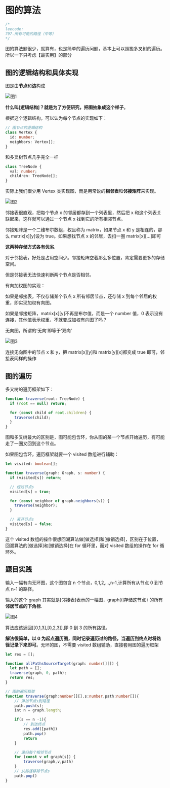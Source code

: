 # 图的算法

```typescript
/*
leecode:
797.所有可能的路径（中等）
*/
```

图的算法题很少，就算有，也是简单的遍历问题，基本上可以照搬多叉树的遍历。所以一下只考虑【最实用】的部分

## 图的逻辑结构和具体实现

图是由**节点**和**边**构成

![图1](../../../../resource/blogs/images/algorithm/图1.jpeg)

**什么叫[逻辑结构]？就是为了方便研究，把图抽象成这个样子**。

根据这个逻辑结构，可以认为每个节点的实现如下：

```typescript
// 图节点的逻辑结构
class Vertex {
  id: number;
  neighbors: Vertex[];
}
```

和多叉树节点几乎完全一样

```typescript
class TreeNode {
  val: number;
  children: TreeNode[];
}
```

实际上我们很少用 Vertex 类实现图，而是用常说的**相邻表**和**邻接矩阵**来实现。

![图2](../../../../resource/blogs/images/algorithm/图2.png)

邻接表很直观，把每个节点 x 的邻居都存到一个列表里，然后把 x 和这个列表关联起来，这样就可以通过一个节点 x 找到它的所有相邻节点。

邻接矩阵是一个二维布尔数组，权且称为 matrix，如果节点 x 和 y 是相连的，那么 matrix[x][y]设为 true。如果想找节点 x 的邻居，去扫一圈 matrix[x][...]即可

**这两种存储方式各有优劣**.

对于邻接表，好处是占用空间少。邻接矩阵空着那么多位置，肯定需要更多的存储空间。

但是邻接表无法快速判断两个节点是否相邻。

有向加权图的实现：

如果是邻接表，不仅存储某个节点 x 所有邻居节点，还存储 x 到每个邻居的权重，即实现加权有向图。

如果是邻接矩阵，matrix[x][y]不再是布尔值，而是一个 number 值，0 表示没有连接，其他值表示权重，不就变成加权有向图了吗？

无向图，所谓的‘无向’即等于‘双向’

![图3](../../../../resource/blogs/images/algorithm/图3.jpeg)

连接无向图中的节点 x 和 y，把 matrix[x][y]和 matrix[y][x]都变成 true 即可，邻接表同样的操作

## 图的遍历

多叉树的遍历框架如下：

```typescript
function traverse(root: TreeNode) {
  if (root == null) return;

  for (const child of root.children) {
    traverse(child);
  }
}
```

图和多叉树最大的区别是，图可能包含环，你从图的某一个节点开始遍历，有可能走了一圈又回到这个节点。

如果图包含环，遍历框架就要一个 visited 数组进行辅助：

```typescript
let visited: boolean[];

function traverse(graph: Graph, s: number) {
  if (visited[s]) return;

  // 经过节点s
  visited[s] = true;

  for (const neighbor of graph.neighbors(s)) {
    traverse(neighbor);
  }

  // 离开节点s
  visited[s] = false;
}
```

这个 visited 数组的操作很想回溯算法做[做选择]和[撤销选择]，区别在于位置，回溯算法的[做选择]和[撤销选择]在 for 循环里，而对 visited 数组的操作在 for 循环外。

## 题目实践

输入一幅有向无环图，这个图包含 n 个节点，0,1,2,...,n-1,计算所有从节点 0 到节点 n-1 的路径。

输入的这个 graph 其实就是[邻接表]表示的一幅图，graph[i]存储这节点 i 的所有**邻居节点的下角标**.

![图4](../../../../resource/blogs/images/algorithm/图4.jpeg)

算法应该返回[[0,1,3],[0,2,3]],即 0 到 3 的所有路径。

**解法很简单，以 0 为起点遍历图，同时记录遍历过的路径，当遍历到终点时将路径记录下来即可**。无环的图，不需要 visited 数组辅助，直接套用图的遍历框架

```typescript
let res = [];

function allPathsSourceTarget(graph: number[][]) {
  let path = [];
  traverse(graph, 0, path);
  return res;
}

// 图的遍历框架
function traverse(graph:number[][],s:number,path:number[]){
    // 添加节点s到路径
    path.push(s);
    int n = graph.length;

    if(s == n -1){
        // 到达终点
        res.add([path])
        path.pop()
        return
    }

    // 递归每个相邻节点
    for (const v of graph[s]) {
        traverse(graph,v,path)
    }
    // 从路径移除节点s
    path.pop()
}
```
